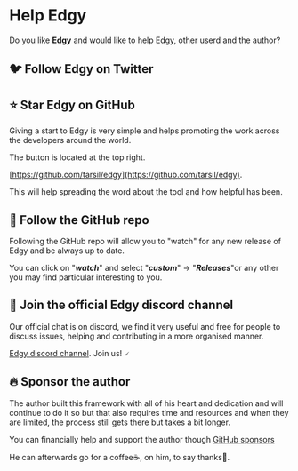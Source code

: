 # Help Edgy

Do you like **Edgy** and would like to help Edgy, other userd and the author?

## 🐦 Follow Edgy on Twitter


## ⭐ Star **Edgy** on GitHub

Giving a start to Edgy is very simple and helps promoting the work across the developers around the world.

The button is located at the top right.

[https://github.com/tarsil/edgy](https://github.com/tarsil/edgy).

This will help spreading the word about the tool and how helpful has been.

## 👀 Follow the GitHub repo

Following the GitHub repo will allow you to "watch" for any new release of Edgy and be always up to date.

You can click on "***watch***" and select "***custom***" -> "***Releases***"or any other you may find particular
interesting to you.

## 💬 Join the official Edgy discord channel

Our official chat is on discord, we find it very useful and free for people to discuss issues, helping and contributing
in a more organised manner.

<a href="https://discord.gg/eMrM9sWWvu" target="_blank">Edgy discord channel</a>. Join us! 🗸

## 🔥 Sponsor the author

The author built this framework with all of his heart and dedication and will continue to do it so but that also
requires time and resources and when they are limited, the process still gets there but takes a bit longer.

You can financially help and support the author though [GitHub sponsors](https://github.com/sponsors/tarsil)

He can afterwards go for a coffee☕, on him, to say thanks🙏.
